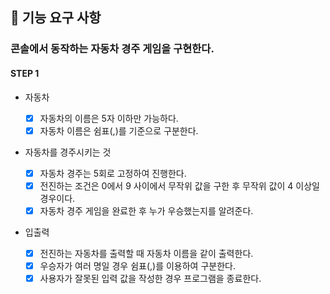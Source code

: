 ## 🎯 기능 요구 사항

### 콘솔에서 동작하는 자동차 경주 게임을 구현한다.

#### STEP 1

- 자동차

  - [x] 자동차의 이름은 5자 이하만 가능하다.
  - [x] 자동차 이름은 쉼표(,)를 기준으로 구분한다.

- 자동차를 경주시키는 것

  - [x] 자동차 경주는 5회로 고정하여 진행한다.
  - [x] 전진하는 조건은 0에서 9 사이에서 무작위 값을 구한 후 무작위 값이 4 이상일 경우이다.
  - [x] 자동차 경주 게임을 완료한 후 누가 우승했는지를 알려준다.

- 입출력
  - [x] 전진하는 자동차를 출력할 때 자동차 이름을 같이 출력한다.
  - [x] 우승자가 여러 명일 경우 쉼표(,)를 이용하여 구분한다.
  - [x] 사용자가 잘못된 입력 값을 작성한 경우 프로그램을 종료한다.
